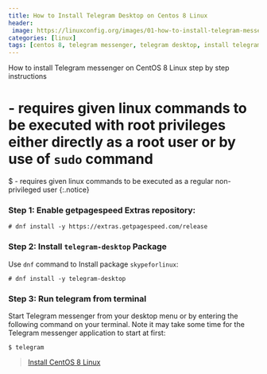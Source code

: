 ```yaml
---
title: How to Install Telegram Desktop on Centos 8 Linux
header:
 image: https://linuxconfig.org/images/01-how-to-install-telegram-messenger-on-centos-8-linux.png
categories: [linux]
tags: [centos 8, telegram messenger, telegram desktop, install telegram]
---
```

How to install Telegram messenger on CentOS 8 Linux step by step instructions

# - requires given linux commands to be executed with root privileges either directly as a root user or by use of `sudo` command
$ - requires given linux commands to be executed as a regular non-privileged user
{:.notice}

### Step 1: Enable getpagespeed Extras repository:

```terminal
# dnf install -y https://extras.getpagespeed.com/release
```

### Step 2: Install `telegram-desktop` Package

Use `dnf` command to Install package `skypeforlinux`:

```terminal
# dnf install -y telegram-desktop
```

### Step 3: Run telegram from terminal

Start Telegram messenger from your desktop menu or by entering the following command on your terminal. Note it may take some time for the Telegram messenger application to start at first:

```terminal
$ telegram
```

> [Install CentOS 8 Linux](https://www.catetan.pw/linux/how-to-install-centos-8/)
